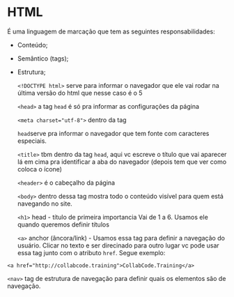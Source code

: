 # HTML

É uma linguagem de marcação que tem as seguintes responsabilidades:

- Conteúdo;
- Semântico (tags);
- Estrutura;

  `<!DOCTYPE html>` serve para informar o navegador que ele vai rodar na última versão do html que nesse caso é o 5

  `<head>` a tag `head` é só pra informar as configurações da página

  `<meta charset="utf-8">` dentro da tag

  `head`serve pra informar o navegador que tem fonte com caracteres especiais.

  `<title>` tbm dentro da tag `head`, aqui vc escreve o título que vai aparecer lá em cima pra identificar a aba do navegador (depois tem que ver como coloca o ícone)

  `<header>` é o cabeçalho da página

  `<body>` dentro dessa tag mostra todo o conteúdo visível para quem está navegando no site.

  `<h1>` head - título de primeira importancia
  Vai de 1 a 6. Usamos ele quando queremos definir títulos

  `<a>` anchor (âncora/link) - Usamos essa tag para definir a navegação do usuário. Clicar no texto e ser direcinado para outro lugar vc pode usar essa tag junto com o atributo `href`. Segue exemplo:

```
<a href="http://collabcode.training">CollabCode.Training</a>
```

`<nav>` tag de estrutura de navegação para definir quais os elementos são de navegação.
